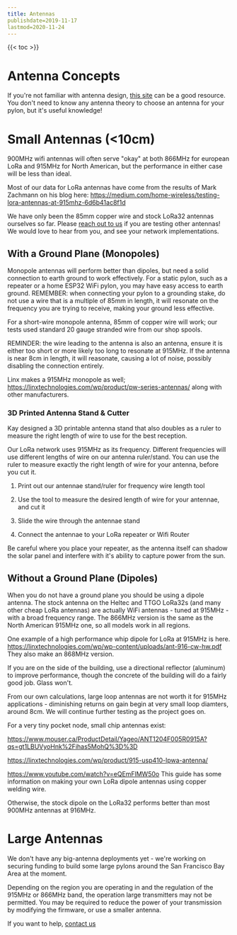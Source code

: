 ```yaml
---
title: Antennas
publishdate=2019-11-17
lastmod=2020-11-24
---
```


{{< toc >}}

# Antenna Concepts

If you're not familiar with antenna design, [this site](http://www.antenna-theory.com/) can be a good resource. You don't need to know any antenna theory to choose an antenna for your pylon,
but it's useful knowledge!

# Small Antennas (<10cm)

900MHz wifi antennas will often serve "okay" at both 866MHz for european LoRa and 915MHz for North American, but the performance in either case will be less than ideal.

Most of our data for LoRa antennas have come from the results of Mark Zachmann on his blog here: https://medium.com/home-wireless/testing-lora-antennas-at-915mhz-6d6b41ac8f1d

We have only been the 85mm copper wire and stock LoRa32 antennas ourselves so far. Please [reach out to us](mailto:cellsol@robots-everywhere.com) if you are testing other antennas! We would love
to hear from you, and see your network implementations.

## With a Ground Plane (Monopoles)

Monopole antennas will perform better than dipoles, but need a solid connection to earth ground to work effectively. For a static pylon, such as a repeater or a home
ESP32 WiFi pylon, you may have easy access to earth ground. REMEMBER: when connecting your pylon to a grounding stake, do not use a wire that is a multiple of 85mm in length,
it will resonate on the frequency you are trying to receive, making your ground less effective.

For a short-wire monopole antenna, 85mm of copper wire will work; our tests used standard 20 gauge stranded wire from our shop spools. 

REMINDER: the wire leading to the antenna is also an antenna, ensure it is either too short or more likely too long to resonate at 915MHz. If the antenna is near 8cm in length, it will reasonate, causing
a lot of noise, possibly disabling the connection entirely.

Linx makes a 915MHz monopole as well; https://linxtechnologies.com/wp/product/pw-series-antennas/ along with other manufacturers.

### 3D Printed Antenna Stand & Cutter

Kay designed a 3D printable antenna stand that also doubles as a ruler to measure the right length of wire to use for the best reception.

Our LoRa network uses 915MHz as its frequency. Different frequencies will use different lengths of wire on our antenna ruler/stand. 
You can use the ruler to measure exactly the right length of wire for your antenna, before you cut it.

1. Print out our antennae stand/ruler for frequency wire length tool

2. Use the tool to measure the desired length of wire for your antennae, and cut it

3. Slide the wire through the antennae stand

4. Connect the antennae to your LoRa repeater or Wifi Router

Be careful where you place your repeater, as the antenna itself can shadow the solar panel and interfere with it's ability to capture power from the sun.

## Without a Ground Plane (Dipoles)

When you do not have a ground plane you should be using a dipole antenna. The stock antenna on the Heltec and TTGO LoRa32s (and many other cheap LoRa antennas) are
actually WiFi antennas - tuned at 915MHz - with a broad frequency range. The 866MHz version is the same as the North American 915MHz one, so all models work in all regions.

One example of a high performance whip dipole for LoRa at 915MHz is here. https://linxtechnologies.com/wp/wp-content/uploads/ant-916-cw-hw.pdf They also make an 868MHz version.

If you are on the side of the building, use a directional reflector (aluminum) to improve performance, though the concrete of the building will do a fairly good job. Glass won't.

From our own calculations, large loop antennas are not worth it for 915MHz applications - diminishing returns on gain begin at very small loop diamters, around 8cm. We will continue further testing as the project goes on.

For a very tiny pocket node, small chip antennas exist:

https://www.mouser.ca/ProductDetail/Yageo/ANT1204F005R0915A?qs=gt1LBUVyoHnk%2Fihas5MohQ%3D%3D

https://linxtechnologies.com/wp/product/915-usp410-lpwa-antenna/ 

https://www.youtube.com/watch?v=eQEmFlMW50o This guide has some information on making your own LoRa dipole antennas using copper welding wire.

Otherwise, the stock dipole on the LoRa32 performs better than most 900MHz antennas at 916MHz.

# Large Antennas

We don't have any big-antenna deployments yet - we're working on securing funding to build some large pylons around the San Francisco Bay Area at the moment.

Depending on the region you are operating in and the regulation of the 915MHz or 866MHz band, the operation large transmitters may not be permitted. You may be
required to reduce the power of your transmission by modifying the firmware, or use a smaller antenna.

If you want to help, [contact us](mailto:cellsol@robots-everywhere.com)